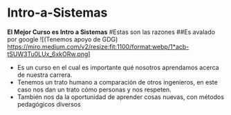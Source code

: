 # Intro-a-Sistemas
**El Mejor Curso es Intro a Sistemas**
#Estas son las razones
##Es avalado por google
![(Tenemos apoyo de GDG)
https://miro.medium.com/v2/resize:fit:1100/format:webp/1*acb-tSUW3Tu0LUx_6xkORw.png]
- Es un curso en el cual es importante qué nosotros aprendamos acerca de nuestra carrera.
- Tenemos un trato humano a comparación de otros ingenieros, en este caso nos dan un trato cómo personas y nos respeten.
- También nos da la oportunidad de aprender cosas nuevas, con métodos pedagógicos diversos